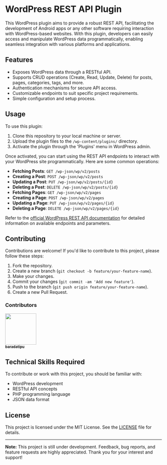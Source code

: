 # WordPress REST API Plugin

This WordPress plugin aims to provide a robust REST API, facilitating the development of Android apps or any other software requiring interaction with WordPress-based websites. With this plugin, developers can easily access and manipulate WordPress data programmatically, enabling seamless integration with various platforms and applications.

## Features

- Exposes WordPress data through a RESTful API.
- Supports CRUD operations (Create, Read, Update, Delete) for posts, pages, categories, tags, and more.
- Authentication mechanisms for secure API access.
- Customizable endpoints to suit specific project requirements.
- Simple configuration and setup process.

## Usage

To use this plugin:

1. Clone this repository to your local machine or server.
2. Upload the plugin files to the `/wp-content/plugins/` directory.
3. Activate the plugin through the 'Plugins' menu in WordPress admin.

Once activated, you can start using the REST API endpoints to interact with your WordPress site programmatically. Here are some common operations:

- **Fetching Posts**: `GET /wp-json/wp/v2/posts`
- **Creating a Post**: `POST /wp-json/wp/v2/posts`
- **Updating a Post**: `PUT /wp-json/wp/v2/posts/{id}`
- **Deleting a Post**: `DELETE /wp-json/wp/v2/posts/{id}`
- **Fetching Pages**: `GET /wp-json/wp/v2/pages`
- **Creating a Page**: `POST /wp-json/wp/v2/pages`
- **Updating a Page**: `PUT /wp-json/wp/v2/pages/{id}`
- **Deleting a Page**: `DELETE /wp-json/wp/v2/pages/{id}`

Refer to the [official WordPress REST API documentation](https://developer.wordpress.org/rest-api/) for detailed information on available endpoints and parameters.

## Contributing

Contributions are welcome! If you'd like to contribute to this project, please follow these steps:

1. Fork the repository.
2. Create a new branch (`git checkout -b feature/your-feature-name`).
3. Make your changes.
4. Commit your changes (`git commit -am 'Add new feature'`).
5. Push to the branch (`git push origin feature/your-feature-name`).
6. Create a new Pull Request.

### Contributors

<!-- Contributors' profile images -->
[<img src="https://github.com/baradatipu.png" width="100px;"/><br /><sub><b>baradatipu</b></sub>](https://github.com/baradatipu)<br />

## Technical Skills Required

To contribute or work with this project, you should be familiar with:

- WordPress development
- RESTful API concepts
- PHP programming language
- JSON data format

## License

This project is licensed under the MIT License. See the [LICENSE](LICENSE) file for details.

---

**Note:** This project is still under development. Feedback, bug reports, and feature requests are highly appreciated. Thank you for your interest and support!
